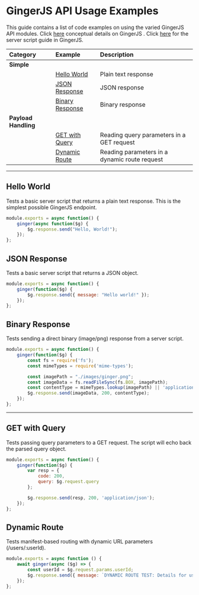 # GingerJS API Usage Examples

This guide contains a list of code examples on using the varied GingerJS API modules. Click [here](https://gingerhome.github.io/gingerjs-docs/) conceptual details on GingerJS . Click [here](https://gingerhome.github.io/gingerjs-docs/docs/server-script.html) for the server script guide in GingerJS.

| Category | Example | Description |
| :-- | :-- | :-- |
| **Simple** | | |
| | [Hello World](#hello-world) | Plain text response |
| | [JSON Response](#json-response) | JSON response |
| | [Binary Response](#binary-response) | Binary response |
| **Payload Handling** | | |
| | [GET with Query](#get-with-query) | Reading query parameters in a GET request |
| | [Dynamic Route](#dynamic-route) | Reading parameters in a dynamic route request |

---

## Hello World
Tests a basic server script that returns a plain text response. This is the simplest possible GingerJS endpoint.

```javascript
module.exports = async function() {
    ginger(async function($g) {
        $g.response.send("Hello, World!");
    });
};
```

## JSON Response
Tests a basic server script that returns a JSON object.

```javascript
module.exports = async function() {
    ginger(function($g) {
        $g.response.send({ message: "Hello world!" });
    });
};
```

## Binary Response
Tests sending a direct binary (image/png) response from a server script.

```javascript
module.exports = async function() {
    ginger(function($g) {
        const fs = require('fs');
        const mimeTypes = require('mime-types');

        const imagePath = "./images/ginger.png";
        const imageData = fs.readFileSync(fs.BOX, imagePath);
        const contentType = mimeTypes.lookup(imagePath) || 'application/octet-stream';
        $g.response.send(imageData, 200, contentType);
    });
};
```

---

## GET with Query
Tests passing query parameters to a GET request. The script will echo back the parsed query object.

```javascript
module.exports = async function() {
    ginger(function($g) {
        var resp = {
            code: 200,
            query: $g.request.query
        };

        $g.response.send(resp, 200, 'application/json');
    });
};
```

## Dynamic Route
Tests manifest-based routing with dynamic URL parameters (/users/:userId).

```javascript
module.exports = async function () {
    await ginger(async ($g) => {
        const userId = $g.request.params.userId;
        $g.response.send({ message: `DYNAMIC ROUTE TEST: Details for user ID: ${userId}` });
    });
};
```

